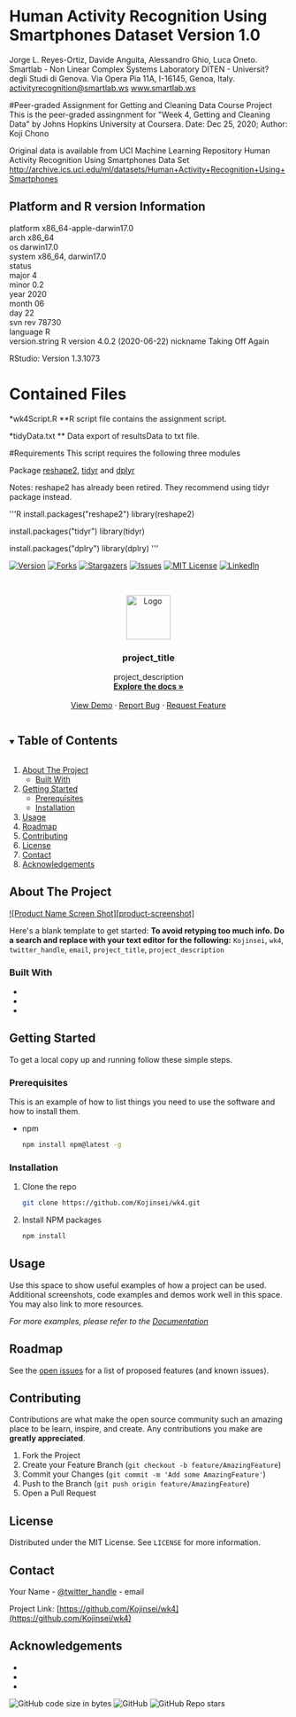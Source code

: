 Human Activity Recognition Using Smartphones Dataset
Version 1.0
==================================================================
Jorge L. Reyes-Ortiz, Davide Anguita, Alessandro Ghio, Luca Oneto.
Smartlab - Non Linear Complex Systems Laboratory
DITEN - Universit? degli Studi di Genova.
Via Opera Pia 11A, I-16145, Genoa, Italy.
activityrecognition@smartlab.ws
www.smartlab.ws


#Peer-graded Assignment for Getting and Cleaning Data Course Project
This is the peer-graded assingnment for "Week 4, Getting and Cleaning Data" by Johns Hopkins University at Coursera.
Date: Dec 25, 2020; Author: Koji Chono

Original data is available from UCI Machine Learning Repository
Human Activity Recognition Using Smartphones Data Set
http://archive.ics.uci.edu/ml/datasets/Human+Activity+Recognition+Using+Smartphones

## Platform and R version Information
platform       x86_64-apple-darwin17.0     
arch           x86_64                      
os             darwin17.0                  
system         x86_64, darwin17.0          
status                                     
major          4                           
minor          0.2                         
year           2020                        
month          06                          
day            22                          
svn rev        78730                       
language       R                           
version.string R version 4.0.2 (2020-06-22)
nickname       Taking Off Again

RStudio: Version 1.3.1073

# Contained Files
*wk4Script.R
**R script file contains the assignment script.

*tidyData.txt
** Data export of resultsData to txt file.

#Requirements
This script requires the following three modules

Package [reshape2](https://cran.r-project.org/web/packages/reshape2/index.html), [tidyr](https://cran.r-project.org/web/packages/tidyr/index.html) and [dplyr](https://cran.r-project.org/web/packages/dplyr/index.html)

Notes: reshape2 has already been retired. They recommend using tidyr package instead.

'''R
install.packages("reshape2")
library(reshape2)

install.packages("tidyr")
library(tidyr)

install.packages("dplry")
library(dplry)
'''
<!--
*** Thanks for checking out the Best-README-Template. If you have a suggestion
*** that would make this better, please fork the repo and create a pull request
*** or simply open an issue with the tag "enhancement".
*** Thanks again! Now go create something AMAZING! :D
*** This README.md is based on the Best-README-Template (https://github.com/othneildrew/Best-README-Template).
***
*** To avoid retyping too much info. Do a search and replace for the following:
*** Kojinsei, wk4, twitter_handle, email, project_title, project_description
-->



<!-- PROJECT SHIELDS -->
<!--
*** I'm using markdown "reference style" links for readability.
*** Reference links are enclosed in brackets [ ] instead of parentheses ( ).
*** See the bottom of this document for the declaration of the reference variables
*** for contributors-url, forks-url, etc. This is an optional, concise syntax you may use.
*** https://www.markdownguide.org/basic-syntax/#reference-style-links
-->
[![Version][contributors-shield]][contributors-url]
[![Forks][forks-shield]][forks-url]
[![Stargazers][stars-shield]][stars-url]
[![Issues][issues-shield]][issues-url]
[![MIT License][license-shield]][license-url]
[![LinkedIn][linkedin-shield]][linkedin-url]



<!-- PROJECT LOGO -->
<br />
<p align="center">
  <a href="https://github.com/Kojinsei/wk4">
    <img src="images/logo.png" alt="Logo" width="80" height="80">
  </a>

  <h3 align="center">project_title</h3>

  <p align="center">
    project_description
    <br />
    <a href="https://github.com/Kojinsei/wk4"><strong>Explore the docs »</strong></a>
    <br />
    <br />
    <a href="https://github.com/Kojinsei/wk4">View Demo</a>
    ·
    <a href="https://github.com/Kojinsei/wk4/issues">Report Bug</a>
    ·
    <a href="https://github.com/Kojinsei/wk4/issues">Request Feature</a>
  </p>
</p>



<!-- TABLE OF CONTENTS -->
<details open="open">
  <summary><h2 style="display: inline-block">Table of Contents</h2></summary>
  <ol>
    <li>
      <a href="#about-the-project">About The Project</a>
      <ul>
        <li><a href="#built-with">Built With</a></li>
      </ul>
    </li>
    <li>
      <a href="#getting-started">Getting Started</a>
      <ul>
        <li><a href="#prerequisites">Prerequisites</a></li>
        <li><a href="#installation">Installation</a></li>
      </ul>
    </li>
    <li><a href="#usage">Usage</a></li>
    <li><a href="#roadmap">Roadmap</a></li>
    <li><a href="#contributing">Contributing</a></li>
    <li><a href="#license">License</a></li>
    <li><a href="#contact">Contact</a></li>
    <li><a href="#acknowledgements">Acknowledgements</a></li>
  </ol>
</details>



<!-- ABOUT THE PROJECT -->
## About The Project

[![Product Name Screen Shot][product-screenshot]](https://example.com)

Here's a blank template to get started:
**To avoid retyping too much info. Do a search and replace with your text editor for the following:**
`Kojinsei`, `wk4`, `twitter_handle`, `email`, `project_title`, `project_description`


### Built With

* []()
* []()
* []()



<!-- GETTING STARTED -->
## Getting Started

To get a local copy up and running follow these simple steps.

### Prerequisites

This is an example of how to list things you need to use the software and how to install them.
* npm
  ```sh
  npm install npm@latest -g
  ```

### Installation

1. Clone the repo
   ```sh
   git clone https://github.com/Kojinsei/wk4.git
   ```
2. Install NPM packages
   ```sh
   npm install
   ```



<!-- USAGE EXAMPLES -->
## Usage

Use this space to show useful examples of how a project can be used. Additional screenshots, code examples and demos work well in this space. You may also link to more resources.

_For more examples, please refer to the [Documentation](https://example.com)_



<!-- ROADMAP -->
## Roadmap

See the [open issues](https://github.com/Kojinsei/wk4/issues) for a list of proposed features (and known issues).



<!-- CONTRIBUTING -->
## Contributing

Contributions are what make the open source community such an amazing place to be learn, inspire, and create. Any contributions you make are **greatly appreciated**.

1. Fork the Project
2. Create your Feature Branch (`git checkout -b feature/AmazingFeature`)
3. Commit your Changes (`git commit -m 'Add some AmazingFeature'`)
4. Push to the Branch (`git push origin feature/AmazingFeature`)
5. Open a Pull Request



<!-- LICENSE -->
## License

Distributed under the MIT License. See `LICENSE` for more information.



<!-- CONTACT -->
## Contact

Your Name - [@twitter_handle](https://twitter.com/twitter_handle) - email

Project Link: [https://github.com/Kojinsei/wk4](https://github.com/Kojinsei/wk4)



<!-- ACKNOWLEDGEMENTS -->
## Acknowledgements

* []()
* []()
* []()





<!-- MARKDOWN LINKS & IMAGES -->
<!-- https://www.markdownguide.org/basic-syntax/#reference-style-links -->
[contributors-shield]: https://img.shields.io/github/contributors/Kojinsei/repo.svg?style=for-the-badge
[contributors-url]: https://github.com/Kojinsei/repo/graphs/contributors
[forks-shield]: https://img.shields.io/github/forks/Kojinsei/repo.svg?style=for-the-badge
[forks-url]: https://github.com/Kojinsei/repo/network/members
[stars-shield]: https://img.shields.io/github/stars/Kojinsei/repo.svg?style=for-the-badge
[stars-url]: https://github.com/Kojinsei/repo/stargazers
[issues-shield]: https://img.shields.io/github/issues/Kojinsei/repo.svg?style=for-the-badge
[issues-url]: https://github.com/Kojinsei/repo/issues
[license-shield]: https://img.shields.io/github/license/Kojinsei/repo.svg?style=for-the-badge
[license-url]: https://github.com/Kojinsei/repo/blob/master/LICENSE.txt
[linkedin-shield]: https://img.shields.io/badge/-LinkedIn-black.svg?style=for-the-badge&logo=linkedin&colorB=555
[linkedin-url]: https://linkedin.com/in/Kojinsei


![GitHub code size in bytes](https://img.shields.io/github/languages/code-size/Kojinsei/wk4)
![GitHub](https://img.shields.io/github/license/Kojinsei/wk4)
![GitHub Repo stars](https://img.shields.io/github/stars/Kojinsei/wk4?style=social)
